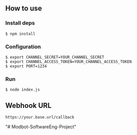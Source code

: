 

## How to use

### Install deps

``` shell
$ npm install
```

### Configuration

``` shell
$ export CHANNEL_SECRET=YOUR_CHANNEL_SECRET
$ export CHANNEL_ACCESS_TOKEN=YOUR_CHANNEL_ACCESS_TOKEN
$ export PORT=1234
```

### Run

``` shell
$ node index.js
```

## Webhook URL

```
https://your.base.url/callback
```
"# Modbot-SoftwareEng-Project" 
